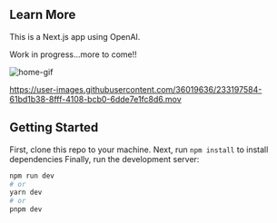 ## Learn More

This is a Next.js app using OpenAI.

Work in progress...more to come!!

![home-gif](https://user-images.githubusercontent.com/36019636/233745485-672363a5-37ef-4bc8-b932-3ccebd55d4e6.gif)


https://user-images.githubusercontent.com/36019636/233197584-61bd1b38-8fff-4108-bcb0-6dde7e1fc8d6.mov



## Getting Started

First, clone this repo to your machine.
Next, run ```npm install``` to install dependencies
Finally, run the development server:

```bash
npm run dev
# or
yarn dev
# or
pnpm dev
```
